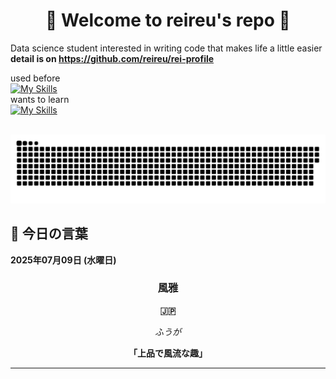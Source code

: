 <h1 align="center">🌸 Welcome to reireu's repo 🌸</h1>

Data science student interested in writing code that makes life a little easier<br>
<strong>detail is on https://github.com/reireu/rei-profile</strong><br>

used before<br>
[![My Skills](https://skillicons.dev/icons?i=js,html,css,dart,ruby,python,postgres)](https://skillicons.dev)<br>
wants to learn<br>
[![My Skills](https://skillicons.dev/icons?i=react,ts,aws,cpp)](https://skillicons.dev)<br>

<picture>
  <source media="(prefers-color-scheme: dark)" srcset="https://raw.githubusercontent.com/reireu/reireu/master/img/snake-dark.svg">
  <source media="(prefers-color-scheme: light)" srcset="https://raw.githubusercontent.com/reireu/reireu/master/img/snake.svg">
  <img alt="github contribution grid snake animation" src="https://raw.githubusercontent.com/reireu/reireu/master/img/snake.svg">
</picture>

<!-- START_SECTION:daily-word -->
## 🌟 今日の言葉

**2025年07月09日 (水曜日)**

<div align="center">

### 風雅

**🇯🇵**

*ふうが*

**「上品で風流な趣」**

</div>

---
<!-- END_SECTION:daily-word -->
